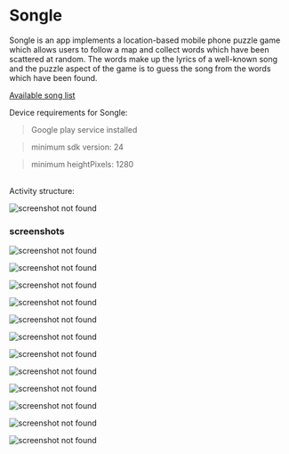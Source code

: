 # Songle

Songle is an app implements a location-based mobile phone puzzle game which allows users to follow a map and collect words which have been scattered at random. The words make up the lyrics of a well-known song and the puzzle aspect of the game is to guess the song from the words which have been found.

[Available song list](http://www.inf.ed.ac.uk/teaching/courses/cslp/data/songs/songs.xml ".xml file")

Device requirements for Songle:

>Google play service installed

>minimum sdk version: 24

>minimum heightPixels: 1280

</br>Activity structure:

![screenshot not found](https://github.com/Battery233/Songle/raw/master/screenshots/structure.jpg)

### screenshots

![screenshot not found](https://github.com/Battery233/Songle/raw/master/screenshots/01.jpg)

![screenshot not found](https://github.com/Battery233/Songle/raw/master/screenshots/02.jpg)

![screenshot not found](https://github.com/Battery233/Songle/raw/master/screenshots/03.jpg)

![screenshot not found](https://github.com/Battery233/Songle/raw/master/screenshots/04.jpg)

![screenshot not found](https://github.com/Battery233/Songle/raw/master/screenshots/05.jpg)

![screenshot not found](https://github.com/Battery233/Songle/raw/master/screenshots/06.jpg)

![screenshot not found](https://github.com/Battery233/Songle/raw/master/screenshots/07.jpg)

![screenshot not found](https://github.com/Battery233/Songle/raw/master/screenshots/08.jpg)

![screenshot not found](https://github.com/Battery233/Songle/raw/master/screenshots/09.jpg)

![screenshot not found](https://github.com/Battery233/Songle/raw/master/screenshots/10.jpg)

![screenshot not found](https://github.com/Battery233/Songle/raw/master/screenshots/11.jpg)

![screenshot not found](https://github.com/Battery233/Songle/raw/master/screenshots/12.jpg)
